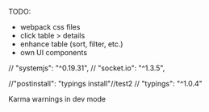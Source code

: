 TODO:
- webpack css files
- click table > details
- enhance table (sort, filter, etc.)
- own UI components


// "systemjs": "^0.19.31",
//  "socket.io": "^1.3.5",

//"postinstall": "typings install"//test2
// "typings": "^1.0.4"

Karma
warnings in dev mode
